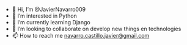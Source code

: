 - 👋 Hi, I’m @JavierNavarro009
- 👀 I’m interested in Python
- 🌱 I’m currently learning Django
- 💞️ I’m looking to collaborate on develop new things en technologies
- 📫 How to reach me navarro.castillo.javier@gmail.com

<!---
JavierNavarro009/JavierNavarro009 is a ✨ special ✨ repository because its `README.md` (this file) appears on your GitHub profile.
You can click the Preview link to take a look at your changes.
--->
